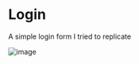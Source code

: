 # Login
A simple login form I tried to replicate

![image](https://user-images.githubusercontent.com/64060109/126092508-1918d4ed-103d-4f97-ac77-fd3494dd5b88.png)
